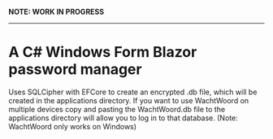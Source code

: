 <b>NOTE: WORK IN PROGRESS </b>

<hr> 
<h1> A C# Windows Form Blazor password manager </h1> 
Uses SQLCipher with EFCore to create an encrypted .db file, which will be created in the applications directory. If you want to use WachtWoord on multiple devices copy and pasting the WachtWoord.db file to the applications directory will allow you to log in to that database. (Note: WachtWoord only works on Windows)
